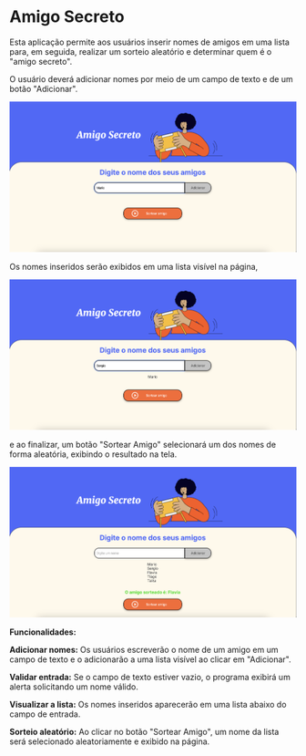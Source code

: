 # Amigo Secreto
Esta aplicação permite aos usuários inserir nomes de amigos em uma lista para, em seguida, realizar um sorteio aleatório e determinar quem é o "amigo secreto".

O usuário deverá adicionar nomes por meio de um campo de texto e de um botão "Adicionar".

<img src="/tela1.png"> 

Os nomes inseridos serão exibidos em uma lista visível na página,

<img src="/tela2.png">

e ao finalizar, um botão "Sortear Amigo" selecionará um dos nomes de forma aleatória, exibindo o resultado na tela.

<img src="/tela3.png">

**Funcionalidades:**

**Adicionar nomes:** Os usuários escreverão o nome de um amigo em um campo de texto e o adicionarão a uma lista visível ao clicar em "Adicionar".

**Validar entrada:** Se o campo de texto estiver vazio, o programa exibirá um alerta solicitando um nome válido.

**Visualizar a lista:** Os nomes inseridos aparecerão em uma lista abaixo do campo de entrada.

**Sorteio aleatório:** Ao clicar no botão "Sortear Amigo", um nome da lista será selecionado aleatoriamente e exibido na página.

